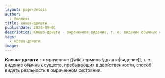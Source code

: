 ```yaml
---
layout: page-detail
author:
  - Яшодеви
title: клеша-дришти
publishDate: 2024-09-01
description: Клеша-дришти - омраченное видение, т. е. видение обычных существ, пребывающих в двойственности, способ видеть реальность в омраченном состоянии.
tags:
  - клеша-дришти
image:
---
```

**Клеша-дришти** - омраченное [[wiki/термины/дришти|видение]], т. е. видение обычных существ, пребывающих в двойственности, способ видеть реальность в омраченном состоянии.
